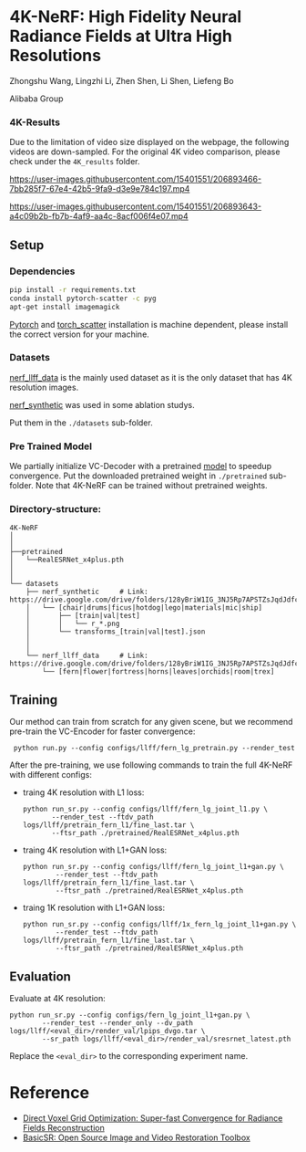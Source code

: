 # 4K-NeRF: High Fidelity Neural Radiance Fields at Ultra High Resolutions
Zhongshu Wang, Lingzhi Li, Zhen Shen, Li Shen, Liefeng Bo

Alibaba Group

### 4K-Results
Due to the limitation of video size displayed on the webpage, the following videos are down-sampled. For the original 4K video comparison, please check under the `4K_results` folder.

https://user-images.githubusercontent.com/15401551/206893466-7bb285f7-67e4-42b5-9fa9-d3e9e784c197.mp4

https://user-images.githubusercontent.com/15401551/206893643-a4c09b2b-fb7b-4af9-aa4c-8acf006f4e07.mp4

## Setup
### Dependencies

```sh
pip install -r requirements.txt
conda install pytorch-scatter -c pyg
apt-get install imagemagick
```
[Pytorch](https://pytorch.org/) and [torch_scatter](https://github.com/rusty1s/pytorch_scatter) installation is machine dependent, please install the correct version for your machine.


### Datasets

[nerf_llff_data](https://drive.google.com/drive/folders/14boI-o5hGO9srnWaaogTU5_ji7wkX2S7) is the mainly used dataset as it is the only dataset that has 4K resolution images. 

[nerf_synthetic](https://drive.google.com/drive/folders/128yBriW1IG_3NJ5Rp7APSTZsJqdJdfc1) was used in some ablation studys.

Put them in the `./datasets` sub-folder.

### Pre Trained Model
 We partially initialize VC-Decoder with a pretrained  [model](https://github.com/xinntao/Real-ESRGAN/releases/download/v0.1.0/RealESRGAN_x4plus.pth)  to  speedup convergence. Put the downloaded pretrained weight in `./pretrained` sub-folder. Note that 4K-NeRF can be trained without pretrained weights.

### Directory-structure:
```
4K-NeRF
│ 
│
├──pretrained
│   └──RealESRNet_x4plus.pth
│ 
│ 
└── datasets
    ├── nerf_synthetic     # Link: https://drive.google.com/drive/folders/128yBriW1IG_3NJ5Rp7APSTZsJqdJdfc1
    │   └── [chair|drums|ficus|hotdog|lego|materials|mic|ship]
    │       ├── [train|val|test]
    │       │   └── r_*.png
    │       └── transforms_[train|val|test].json
    │
    │
    └── nerf_llff_data     # Link: https://drive.google.com/drive/folders/128yBriW1IG_3NJ5Rp7APSTZsJqdJdfc1
        └── [fern|flower|fortress|horns|leaves|orchids|room|trex]
```


## Training
Our method can train from scratch for any given scene, but we recommend  pre-train the VC-Encoder for faster convergence:

` python run.py --config configs/llff/fern_lg_pretrain.py --render_test`


After the pre-training, we use following commands to train the full 4K-NeRF with different configs:

* traing 4K resolution with L1 loss:

    ```
    python run_sr.py --config configs/llff/fern_lg_joint_l1.py \
           --render_test --ftdv_path logs/llff/pretrain_fern_l1/fine_last.tar \
           --ftsr_path ./pretrained/RealESRNet_x4plus.pth 
    ```

* traing 4K resolution with L1+GAN loss:

    ```
    python run_sr.py --config configs/llff/fern_lg_joint_l1+gan.py \
            --render_test --ftdv_path logs/llff/pretrain_fern_l1/fine_last.tar \
            --ftsr_path ./pretrained/RealESRNet_x4plus.pth 
    ```

* traing 1K resolution with L1+GAN loss:

    ```
    python run_sr.py --config configs/llff/1x_fern_lg_joint_l1+gan.py \
            --render_test --ftdv_path logs/llff/pretrain_fern_l1/fine_last.tar \
            --ftsr_path ./pretrained/RealESRNet_x4plus.pth 
    ```


## Evaluation

Evaluate at 4K resolution:

   ```
   python run_sr.py --config configs/fern_lg_joint_l1+gan.py \
           --render_test --render_only --dv_path logs/llff/<eval_dir>/render_val/lpips_dvgo.tar \
           --sr_path logs/llff/<eval_dir>/render_val/sresrnet_latest.pth 
   ```

 Replace the `<eval_dir>` to the corresponding experiment name.

# Reference
* [Direct Voxel Grid Optimization: Super-fast Convergence for Radiance Fields Reconstruction](https://github.com/sunset1995/DirectVoxGO)
* [BasicSR: Open Source Image and Video Restoration Toolbox](https://github.com/XPixelGroup/BasicSR)
